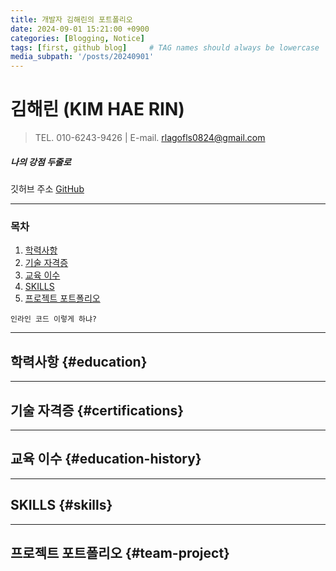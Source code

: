 ```yaml
---
title: 개발자 김해린의 포트폴리오
date: 2024-09-01 15:21:00 +0900
categories: [Blogging, Notice]
tags: [first, github blog]     # TAG names should always be lowercase
media_subpath: '/posts/20240901'
---
```


# **김해린 (KIM HAE RIN)**
>TEL. 010-6243-9426  |   E-mail. rlagofls0824@gmail.com

##### 나의 강점 두줄로 

깃허브 주소
[GitHub](https://github.com/kimhaerinring)


***
### **목차**

1. [학력사항](#education)
2. [기술 자격증](#certifications)
3. [교육 이수](#education-history)
4. [SKILLS](#skills)
5. [프로젝트 포트폴리오](#team-project)

`인라인 코드 이렇게 하냐?`


***


## 학력사항 {#education}



***

## 기술 자격증 {#certifications}


***

## 교육 이수 {#education-history}


***
## SKILLS {#skills}

***
## 프로젝트 포트폴리오 {#team-project}